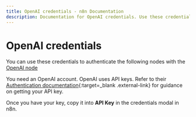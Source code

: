 ```yaml
---
title: OpenAI credentials - n8n Documentation
description: Documentation for OpenAI credentials. Use these credentials to authenticate OpenAI in n8n, a workflow automation platform.
---
```


# OpenAI credentials

You can use these credentials to authenticate the following nodes with the [OpenAI node](/integrations/builtin/app-nodes/n8n-nodes-base.openai/)


You need an OpenAI account. OpenAI uses API keys. Refer to their [Authentication documentation](https://beta.openai.com/docs/api-reference/authentication){:target=_blank .external-link} for guidance on getting your API key.

Once you have your key, copy it into **API Key** in the credentials modal in n8n.

